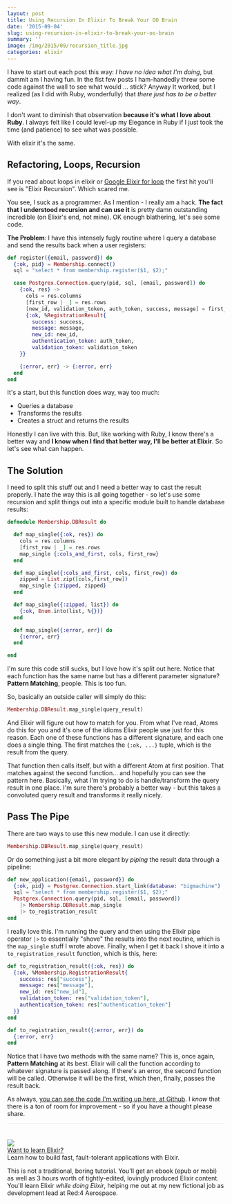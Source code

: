 ```yaml
---
layout: post
title: Using Recursion In Elixir To Break Your OO Brain
date: '2015-09-04'
slug: using-recursion-in-elixir-to-break-your-oo-brain
summary: ''
image: /img/2015/09/recursion_title.jpg
categories: elixir
---
```


I have to start out each post this way: *I have no idea what I'm doing*, but dammit am I having fun. In the fist few posts I ham-handedly threw some code against the wall to see what would ... stick? Anyway It worked, but I realized (as I did with Ruby, wonderfully) that *there just has to be a better way*.

I don't want to diminish that observation **because it's what I love about Ruby**. I always felt like I could level-up my Elegance in Ruby if I just took the time (and patience) to see what was possible.

With elixir it's the same.

## Refactoring, Loops, Recursion

If you read about loops in elixir or [Google Elixir for loop](https://www.google.com/search?client=safari&rls=en&q=Elixir+for+loop&ie=UTF-8&oe=UTF-8) the first hit you'll see is "Elixir Recursion". Which scared me.

You see, I suck as a programmer. As I mention - I really am a hack. **The fact that I understood recursion and can use it** is pretty damn outstanding incredible (on Elixir's end, not mine). OK enough blathering, let's see some code.

**The Problem**: I have this intensely fugly routine where I query a database and send the results back when a user registers:

```elixir
def register({email, password}) do
  {:ok, pid} = Membership.connect()
  sql = "select * from membership.register($1, $2);"

  case Postgrex.Connection.query(pid, sql, [email, password]) do
    {:ok, res} ->
      cols = res.columns
      [first_row | _] = res.rows
      [new_id, validation_token, auth_token, success, message] = first_row
      {:ok, %RegistrationResult{
        success: success,
        message: message,
        new_id: new_id,
        authentication_token: auth_token,
        validation_token: validation_token
    }}

    {:error, err} -> {:error, err}
  end
end
```

It's a start, but this function does way, way too much:

 - Queries a database
 - Transforms the results
 - Creates a struct and returns the results

Honestly I can live with this. But, like working with Ruby, I know there's a better way and **I know when I find that better way, I'll be better at Elixir**. So let's see what can happen.

## The Solution

I need to split this stuff out and I need a better way to cast the result properly. I hate the way this is all going together - so let's use some recursion and split things out into a specific module built to handle database results:

```elixir
defmodule Membership.DBResult do

  def map_single({:ok, res}) do
    cols = res.columns
    [first_row | _] = res.rows
    map_single {:cols_and_first, cols, first_row}
  end

  def map_single({:cols_and_first, cols, first_row}) do
    zipped = List.zip([cols,first_row])
    map_single {:zipped, zipped}
  end

  def map_single({:zipped, list}) do
    {:ok, Enum.into(list, %{})}
  end

  def map_single({:error, err}) do
    {:error, err}
  end

end
```

I'm sure this code still sucks, but I love how it's split out here. Notice that each function has the same name but has a different parameter signature? **Pattern Matching**, people. This is too fun.

So, basically an outside caller will simply do this:

```elixir
Membership.DBResult.map_single(query_result)
```

And Elixir will figure out how to match for you. From what I've read, Atoms do this for you and it's one of the idioms Elixir people use just for this reason. Each one of these functions has a different signature, and each one does a single thing. The first matches the `{:ok, ...}` tuple, which is the result from the query.

That function then calls itself, but with a different Atom at first position. That matches against the second function... and hopefully you can see the pattern here. Basically, what I'm trying to do is handle/transform the query result in one place. I'm sure there's probably a better way - but this takes a convoluted query result and transforms it really nicely.

## Pass The Pipe

There are two ways to use this new module. I can use it directly:

```elixir
Membership.DBResult.map_single(query_result)
```

Or do something just a bit more elegant by *piping* the result data through a pipeline:

```elixir
def new_application({email, password}) do
  {:ok, pid} = Postgrex.Connection.start_link(database: "bigmachine")
  sql = "select * from membership.register($1, $2);"
  Postgrex.Connection.query(pid, sql, [email, password])
    |> Membership.DBResult.map_single
    |> to_registration_result
end
```

I really love this. I'm running the query and then using the Elixir pipe operator `|>` to essentially "shove" the results into the next routine, which is the `map_single` stuff I wrote above. Finally, when I get it back I shove it into a `to_registration_result` function, which is this, here:

```elixir
def to_registration_result({:ok, res}) do
  {:ok, %Membership.RegistrationResult{
    success: res["success"],
    message: res["message"],
    new_id: res["new_id"],
    validation_token: res["validation_token"],
    authentication_token: res["authentication_token"]
  }}
end

def to_registration_result({:error, err}) do
  {:error, err}
end
```

Notice that I have two methods with the same name? This is, once again, **Pattern Matching** at its best. Elixir will call the function according to whatever signature is passed along. If there's an error, the second function will be called. Otherwise it will be the first, which then, finally, passes the result back.

As always, [you can see the code I'm writing up here, at Github](https://github.com/bigmachine-io/bigmachine-membership). I *know* that there is a ton of room for improvement - so if you have a thought please share.

<div class="ui items" style="padding-top:36px;border-top:1px solid #e5e5e5;">
  <div class="item">
    <div class="image">
      <a href="https://goo.gl/zvMHWK" target=_blank>
        <img src="/img/red4_product_slide.png">
      </a>
    </div>
    <div class="content">
      <a class="header" href="https://goo.gl/zvMHWK">Want to learn Elixir?</a>
      <div class="meta">
        <span>Learn how to build fast, fault-tolerant applications with Elixir.</span>
      </div>
      <div class="description">
        <p>
          This is not a traditional, boring tutorial. You'll get an ebook (epub or mobi) as well as 3 hours worth of tightly-edited,
          lovingly produced Elixir content. You'll learn Elixir <i> while doing Elixir</i>, helping me out at my new fictional job
          as development lead at Red:4 Aerospace.
        </p>
      </div>
    </div>
  </div>
</div>
